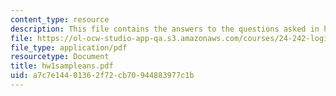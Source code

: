 ```yaml
---
content_type: resource
description: This file contains the answers to the questions asked in homework 1.
file: https://ol-ocw-studio-app-qa.s3.amazonaws.com/courses/24-242-logic-ii-spring-2004/a7c7e14401362f72cb70944883977c1b_hw1sampleans.pdf
file_type: application/pdf
resourcetype: Document
title: hw1sampleans.pdf
uid: a7c7e144-0136-2f72-cb70-944883977c1b
---
```


